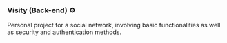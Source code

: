 ### Visity (Back-end) ⚙️

Personal project for a social network, involving basic functionalities as well as security and authentication methods.
